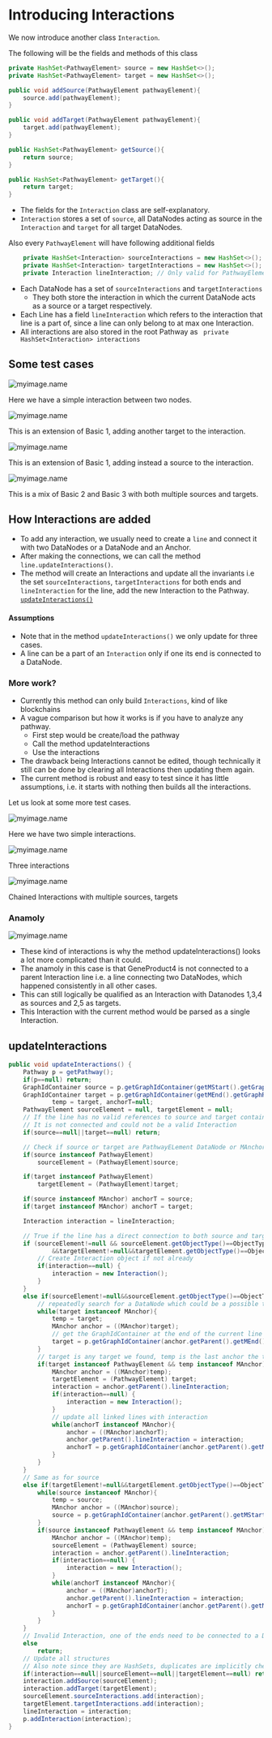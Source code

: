 # Introducing Interactions



We now introduce another class `Interaction`.

The following will be the fields and methods of this class
```java
private HashSet<PathwayElement> source = new HashSet<>();
private HashSet<PathwayElement> target = new HashSet<>();

public void addSource(PathwayElement pathwayElement){
    source.add(pathwayElement);
}

public void addTarget(PathwayElement pathwayElement){
    target.add(pathwayElement);
}

public HashSet<PathwayElement> getSource(){
    return source;
}

public HashSet<PathwayElement> getTarget(){
    return target;
}
```
* The fields for the `Interaction` class are self-explanatory.
* `Interaction` stores a set of `source`, all DataNodes acting as source in the `Interaction` and `target` for all target DataNodes.

Also every `PathwayElement` will have following additional fields
```java
	private HashSet<Interaction> sourceInteractions = new HashSet<>(); // Only valid for PathwayElement of type DATANODE
	private HashSet<Interaction> targetInteractions = new HashSet<>(); // Only valid for PathwayElement of type DATANODE
	private Interaction lineInteraction; // Only valid for PathwayElement of type LINE
```

* Each DataNode has a set of `sourceInteractions` and `targetInteractions`
    * They both store the interaction in which the current DataNode acts as a source or a target respectively.
* Each Line has a field `lineInteraction` which refers to the interaction that line is a part of, since a line can only belong to at max one Interaction.
* All interactions are also stored in the root Pathway as `	private HashSet<Interaction> interactions`

## Some test cases

![myimage.name](/assets/basic1.png)

Here we have a simple interaction between two nodes.

![myimage.name](/assets/basic2.png)

This is an extension of Basic 1, adding another target to the interaction.

![myimage.name](/assets/basic3.png)

This is an extension of Basic 1, adding instead a source to the interaction.

![myimage.name](/assets/basic4.png)

This is a mix of Basic 2 and Basic 3 with both multiple sources and targets.

## How Interactions are added

* To add any interaction, we usually need to create a `line` and connect it with two DataNodes or a DataNode and an Anchor.
* After making the connections, we can call the method `line.updateInteractions()`.
* The method will create an Interactions and update all the invariants i.e the set `sourceInteractions`, `targetInteractions` for both ends and `lineInteraction` for the line, add the new Interaction to the Pathway.
[`updateInteractions()`](#updateinteractions)

#### Assumptions

* Note that in the method `updateInteractions()` we only update for three cases.
* A line can be a part of an `Interaction` only if one its end is connected to a DataNode.


### More work?

* Currently this method can only build `Interactions`, kind of like blockchains
* A vague comparison but how it works is if you have to analyze any pathway.
    * First step would be create/load the pathway 
    * Call the method updateInteractions 
    * Use the interactions
* The drawback being Interactions cannot be edited, though technically it still can be done by clearing all Interactions then updating them again.
* The current method is robust and easy to test since it has little assumptions, i.e. it starts with nothing then builds all the interactions.

Let us look at some more test cases.

![myimage.name](/assets/chain1.png)

Here we have two simple interactions.

![myimage.name](/assets/chain2.png)

Three interactions 

![myimage.name](/assets/chain3.png)

Chained Interactions with multiple sources, targets

### Anamoly

![myimage.name](/assets/complex1.png)

* These kind of interactions is why the method updateInteractions() looks a lot more complicated than it could.
* The anamoly in this case is that GeneProduct4 is not connected to a parent Interaction line i.e. a line connecting two DataNodes, which happened consistently in all other cases.
* This can still logically be qualified as an Interaction with Datanodes 1,3,4 as sources and 2,5 as targets.
* This Interaction with the current method would be parsed as a single Interaction.

## updateInteractions

```java
public void updateInteractions() {
    Pathway p = getPathway();
    if(p==null) return;
    GraphIdContainer source = p.getGraphIdContainer(getMStart().getGraphRef());
    GraphIdContainer target = p.getGraphIdContainer(getMEnd().getGraphRef()),
            temp = target, anchorT=null;
    PathwayElement sourceElement = null, targetElement = null;
    // If the line has no valid references to source and target containers,
    // It is not connected and could not be a valid Interaction
    if(source==null||target==null) return;

    // Check if source or target are PathwayELement DataNode or MAnchors
    if(source instanceof PathwayElement)
        sourceElement = (PathwayElement)source;

    if(target instanceof PathwayElement)
        targetElement = (PathwayElement)target;

    if(source instanceof MAnchor) anchorT = source;
    if(target instanceof MAnchor) anchorT = target;

    Interaction interaction = lineInteraction;

    // True if the line has a direct connection to both source and target
    if (sourceElement!=null && sourceElement.getObjectType()==ObjectType.DATANODE
            &&targetElement!=null&&targetElement.getObjectType()==ObjectType.DATANODE) {
        // Create Interaction object if not already
        if(interaction==null) {
            interaction = new Interaction();
        }
    }
    else if(sourceElement!=null&&sourceElement.getObjectType()==ObjectType.DATANODE){
        // repeatedly search for a DataNode which could be a possible target
        while(target instanceof MAnchor){
            temp = target;
            MAnchor anchor = ((MAnchor)target);
            // get the GraphIdContainer at the end of the current line
            target = p.getGraphIdContainer(anchor.getParent().getMEnd().getGraphRef());
        }
        // target is any target we found, temp is the last anchor the target was connected to
        if(target instanceof PathwayElement && temp instanceof MAnchor){
            MAnchor anchor = ((MAnchor)temp);
            targetElement = (PathwayElement) target;
            interaction = anchor.getParent().lineInteraction;
            if(interaction==null) {
                interaction = new Interaction();
            }
            // update all linked lines with interaction
            while(anchorT instanceof MAnchor){
                anchor = ((MAnchor)anchorT);
                anchor.getParent().lineInteraction = interaction;
                anchorT = p.getGraphIdContainer(anchor.getParent().getMEnd().getGraphRef());
            }
        }
    }
    // Same as for source
    else if(targetElement!=null&&targetElement.getObjectType()==ObjectType.DATANODE){
        while(source instanceof MAnchor){
            temp = source;
            MAnchor anchor = ((MAnchor)source);
            source = p.getGraphIdContainer(anchor.getParent().getMStart().getGraphRef());
        }
        if(source instanceof PathwayElement && temp instanceof MAnchor){
            MAnchor anchor = ((MAnchor)temp);
            sourceElement = (PathwayElement) source;
            interaction = anchor.getParent().lineInteraction;
            if(interaction==null) {
                interaction = new Interaction();
            }
            while(anchorT instanceof MAnchor){
                anchor = ((MAnchor)anchorT);
                anchor.getParent().lineInteraction = interaction;
                anchorT = p.getGraphIdContainer(anchor.getParent().getMStart().getGraphRef());
            }
        }
    }
    // Invalid Interaction, one of the ends need to be connected to a DataNode
    else
        return;
    // Update all structures
    // Also note since they are HashSets, duplicates are implicitly checked
    if(interaction==null||sourceElement==null||targetElement==null) return;
    interaction.addSource(sourceElement);
    interaction.addTarget(targetElement);
    sourceElement.sourceInteractions.add(interaction);
    targetElement.targetInteractions.add(interaction);
    lineInteraction = interaction;
    p.addInteraction(interaction);
}
```
